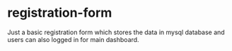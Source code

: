 # registration-form
Just a basic registration form which stores the data in mysql database and users can also logged in for main dashboard.
